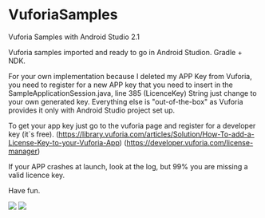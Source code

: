 # VuforiaSamples
Vuforia Samples with Android Studio 2.1

Vuforia samples imported and ready to go in Android Studion. Gradle + NDK.

For your own implementation because I deleted my APP Key from Vuforia, you need to register for a new APP key that you need to insert in the SampleApplicationSession.java, line 385 (LicenceKey) String just change to your own generated key. Everything else is "out-of-the-box" as Vuforia provides it only with Android Studio project set up.

To get your app key just go to the vuforia page and register for a developer key (it`s free). (https://library.vuforia.com/articles/Solution/How-To-add-a-License-Key-to-your-Vuforia-App) 
(https://developer.vuforia.com/license-manager)

If your APP crashes at launch, look at the log, but 99% you are missing a valid licence key.

Have fun.


[![](http://4.bp.blogspot.com/-Bfh2unbdc84/UcGqVJKdMwI/AAAAAAAAAOc/W4kGiTU-fYk/s1600/google_plus_58.png)](https://plus.google.com/103601129949347068254)  [![](http://3.bp.blogspot.com/-_JSQStno9N8/UcGWEW7V9AI/AAAAAAAAAOM/_qFVUjIaySg/s1600/linkedin.png)](https://rs.linkedin.com/in/adrianivasku)
